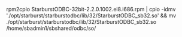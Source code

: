 rpm2cpio StarburstODBC-32bit-2.2.0.1002.el8.i686.rpm | cpio -idmv './opt/starburst/starburstodbc/lib/32/StarburstODBC_sb32.so' && mv ./opt/starburst/starburstodbc/lib/32/StarburstODBC_sb32.so /home/sbadmin1/sbshared/odbc/so/
